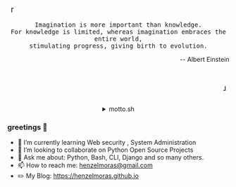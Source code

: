 

<!--
**HenzelMoras/HenzelMoras** is a ✨ _special_ ✨ repository because its `README.md` (this file) appears on your GitHub profile.

Here are some ideas to get you started:

- 🔭 I’m currently working on ...
- 🌱 I’m currently learning ...
- 👯 I’m looking to collaborate on ...
- 🤔 I’m looking for help with ...
- 💬 Ask me about ...
- 📫 How to reach me: ...
- 😄 Pronouns: ...
- ⚡ Fun fact: ...
-->
<p align="left"><strong><samp>「</samp></strong></p><p align="center">
    <samp>
    Imagination is more important than knowledge.<br>
    For knowledge is limited, whereas imagination embraces the entire world,<br>
    stimulating progress, giving birth to evolution.
        <p align="right">-- Albert Einstein</p>
    </samp>
    <br>
</p><p align="right"><strong><samp>」</samp></strong></p>
<br>
<details>
     <summary align="center"> motto.sh </summary>
    
```shell
#!/bin/bash
failure() {
    printf "next possible solution\n" >> knowledge.db
}

while :
do
  read -p  "success : " success
    if [[ -z "$success" ]]; then
        read -p "perhaps i'm talking to a ghost? : " dead
        if [[ -n "$dead" ]]; then
            failure
            printf "at times failure is inevitable, what matters is what u learn from it\n"
        else
            echo "Alas! ur journey has come to an end"
            break
        fi
    elif [[ ${success} == false ]]; then
        printf "keep trying ... persistence is key!\n"
        failure                                                                                                                                                 
    else                                                                                                         
        echo "GG ...onto the next problem"                                                                                                  
    fi                                                                                 
done                         
```
</details>

<p align="center">
     
###  greetings :vulcan_salute:

- 🌱 I’m currently learning Web security , System Administration
- 👯 I’m looking to collaborate on Python Open Source Projects
- 💬 Ask me about: Python, Bash, CLI, Django and so many others.
- 📫 How to reach me: henzelmoras@gmail.com
- :pencil2: My Blog: https://henzelmoras.github.io

</p>
